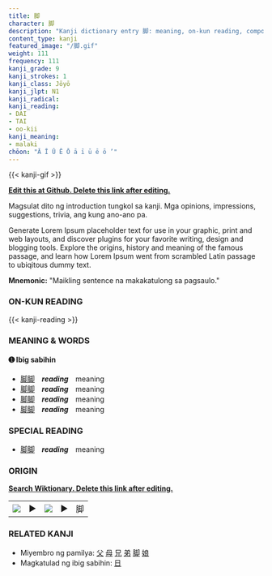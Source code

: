 ```yaml
---
title: 脚
character: 脚
description: "Kanji dictionary entry 脚: meaning, on-kun reading, compounds, origin, related kanji"
content_type: kanji
featured_image: "/脚.gif"
weight: 111
frequency: 111
kanji_grade: 9
kanji_strokes: 1
kanji_class: Jōyō
kanji_jlpt: N1
kanji_radical: 
kanji_reading: 
- DAI
- TAI
- oo-kii
kanji_meaning:
- malaki
chōon: "Ā Ī Ū Ē Ō ā ī ū ē ō ’"
---
```

[//]: # (Don't edit the line below. Kanji animated GIF code is automatically generated.)
{{< kanji-gif >}}

[//]: # (Edit below this line.)

**[Edit this at Github. Delete this link after editing.](https://github.com/tim0g/tim/tree/main/content/kanji/脚/index.md)**

Magsulat dito ng introduction tungkol sa kanji. Mga opinions, impressions, suggestions, trivia, ang kung ano-ano pa.

Generate Lorem Ipsum placeholder text for use in your graphic, print and web layouts, and discover plugins for your favorite writing, design and blogging tools. Explore the origins, history and meaning of the famous passage, and learn how Lorem Ipsum went from scrambled Latin passage to ubiqitous dummy text.
 
**Mnemonic:** "Maikling sentence na makakatulong sa pagsaulo."

### ON-KUN READING

[//]: # (Don't edit the line below. ON-KUN READING code is automatically generated.)
{{< kanji-reading >}}

### MEANING & WORDS

#### ➊ **Ibig sabihin**
  - [脚](../脚)[脚](../脚)　***reading***　meaning
  - [脚](../脚)[脚](../脚)　***reading***　meaning
  - [脚](../脚)[脚](../脚)　***reading***　meaning
  - [脚](../脚)[脚](../脚)　***reading***　meaning

### SPECIAL READING
  - [脚](../脚)[脚](../脚)　***reading***　meaning

### ORIGIN

**[Search Wiktionary. Delete this link after editing.](https://wiktionary.org/wiki/脚)**
<table class="kanji-table"><tr><td>
<img src="60px-脚-bronze.svg.png">
</td><td>▶</td><td>
<img src="60px-脚-oracle.svg.png">
</td><td>▶</td>
<td class="kanji-origin">脚</td>
</tr></table>

### RELATED KANJI
- Miyembro ng pamilya: [父](../父) [母](../母) [兄](../兄) [弟](../弟) [脚](../脚) [娘](../娘)
- Magkatulad ng ibig sabihin: [日](../日)
